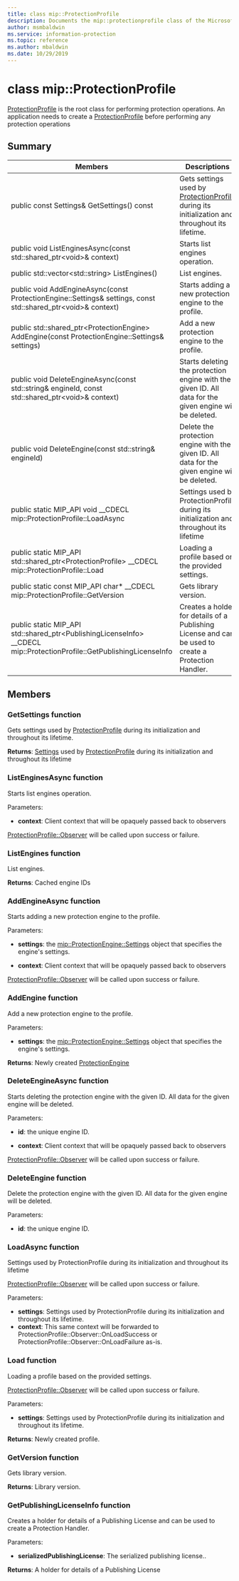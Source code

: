 ```yaml
---
title: class mip::ProtectionProfile 
description: Documents the mip::protectionprofile class of the Microsoft Information Protection (MIP) SDK.
author: msmbaldwin
ms.service: information-protection
ms.topic: reference
ms.author: mbaldwin
ms.date: 10/29/2019
---
```


# class mip::ProtectionProfile 
[ProtectionProfile](undefined) is the root class for performing protection operations.
An application needs to create a [ProtectionProfile](undefined) before performing any protection operations
  
## Summary
 Members                        | Descriptions                                
--------------------------------|---------------------------------------------
public const Settings& GetSettings() const  |  Gets settings used by [ProtectionProfile](undefined) during its initialization and throughout its lifetime.
public void ListEnginesAsync(const std::shared_ptr\<void\>& context)  |  Starts list engines operation.
public std::vector\<std::string\> ListEngines()  |  List engines.
public void AddEngineAsync(const ProtectionEngine::Settings& settings, const std::shared_ptr\<void\>& context)  |  Starts adding a new protection engine to the profile.
public std::shared_ptr\<ProtectionEngine\> AddEngine(const ProtectionEngine::Settings& settings)  |  Add a new protection engine to the profile.
public void DeleteEngineAsync(const std::string& engineId, const std::shared_ptr\<void\>& context)  |  Starts deleting the protection engine with the given ID. All data for the given engine will be deleted.
public void DeleteEngine(const std::string& engineId)  |  Delete the protection engine with the given ID. All data for the given engine will be deleted.
public static MIP_API void __CDECL mip::ProtectionProfile::LoadAsync | Settings used by ProtectionProfile during its initialization and throughout its lifetime
public static MIP_API std::shared_ptr&lt;ProtectionProfile&gt; __CDECL mip::ProtectionProfile::Load | Loading a profile based on the provided settings.
public static const MIP_API char* __CDECL mip::ProtectionProfile::GetVersion | Gets library version.
public static MIP_API std::shared_ptr&lt;PublishingLicenseInfo&gt; __CDECL mip::ProtectionProfile::GetPublishingLicenseInfo | Creates a holder for details of a Publishing License and can be used to create a Protection Handler. 

## Members
  
### GetSettings function
Gets settings used by [ProtectionProfile](undefined) during its initialization and throughout its lifetime.

  
**Returns**: [Settings](undefined) used by [ProtectionProfile](undefined) during its initialization and throughout its lifetime
  
### ListEnginesAsync function
Starts list engines operation.

Parameters:  
* **context**: Client context that will be opaquely passed back to observers


[ProtectionProfile::Observer](#classmip_1_1ProtectionProfile_1_1Observer) will be called upon success or failure.
  
### ListEngines function
List engines.

  
**Returns**: Cached engine IDs
  
### AddEngineAsync function
Starts adding a new protection engine to the profile.

Parameters:  
* **settings**: the [mip::ProtectionEngine::Settings](undefined) object that specifies the engine's settings. 


* **context**: Client context that will be opaquely passed back to observers


[ProtectionProfile::Observer](undefined) will be called upon success or failure.
  
### AddEngine function
Add a new protection engine to the profile.

Parameters:  
* **settings**: the [mip::ProtectionEngine::Settings](undefined) object that specifies the engine's settings.



  
**Returns**: Newly created [ProtectionEngine](undefined)
  
### DeleteEngineAsync function
Starts deleting the protection engine with the given ID. All data for the given engine will be deleted.

Parameters:  
* **id**: the unique engine ID. 


* **context**: Client context that will be opaquely passed back to observers


[ProtectionProfile::Observer](undefined) will be called upon success or failure.
  
### DeleteEngine function
Delete the protection engine with the given ID. All data for the given engine will be deleted.

Parameters:  
* **id**: the unique engine ID.

### LoadAsync function
Settings used by ProtectionProfile during its initialization and throughout its lifetime 

[ProtectionProfile::Observer](class_mip_protectionprofile_observer.md) will be called upon success or failure.

Parameters:
* **settings**: Settings used by ProtectionProfile during its initialization and throughout its lifetime.
* **context**: This same context will be forwarded to ProtectionProfile::Observer::OnLoadSuccess or ProtectionProfile::Observer::OnLoadFailure as-is.

### Load function
Loading a profile based on the provided settings.

[ProtectionProfile::Observer](class_mip_protectionprofile_observer.md) will be called upon success or failure.

Parameters:
* **settings**: Settings used by ProtectionProfile during its initialization and throughout its lifetime.

**Returns**: Newly created profile.

### GetVersion function
Gets library version. 

**Returns**: Library version.

### GetPublishingLicenseInfo function
Creates a holder for details of a Publishing License and can be used to create a Protection Handler. 

Parameters:
* **serializedPublishingLicense**: The serialized publishing license..

**Returns**: A holder for details of a Publishing License 